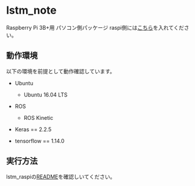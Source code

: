 # lstm_note

Raspberry Pi 3B+用 パソコン側パッケージ
raspi側には[こちら](https://github.com/shotasoyama/lstm_raspi)を入れてください。

## 動作環境

以下の環境を前提として動作確認しています。

* Ubuntu
  * Ubuntu 16.04 LTS
* ROS
  * ROS Kinetic

* Keras == 2.2.5
* tensorflow == 1.14.0

## 実行方法

lstm_raspiの[README](https://github.com/shotasoyama/lstm_raspi/blob/master/README.md)を確認しいてください。
